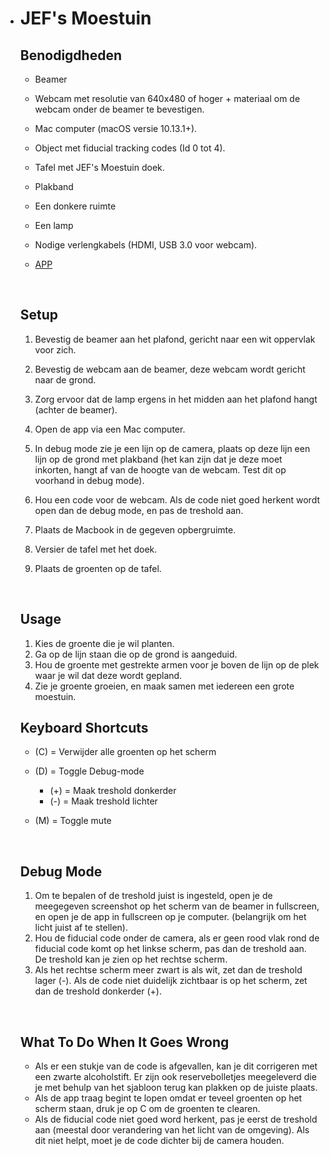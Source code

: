 * # JEF's Moestuin

  ## Benodigdheden

  - Beamer

  - Webcam met resolutie van 640x480 of hoger + materiaal om de webcam onder de beamer te bevestigen.

  - Mac computer (macOS versie 10.13.1+).

  - Object met fiducial tracking codes (Id 0 tot 4).

  - Tafel met JEF's Moestuin doek.

  - Plakband

  - Een donkere ruimte

  - Een lamp

  - Nodige verlengkabels (HDMI, USB 3.0 voor webcam).

  - [APP](https://github.com/wouterlanduydt/JefsMoestuin/releases)

    ​

  ## Setup

  1. Bevestig de beamer aan het plafond, gericht naar een wit oppervlak voor zich.

  2. Bevestig de webcam aan de beamer, deze webcam wordt gericht naar de grond.

  3. Zorg ervoor dat de lamp ergens in het midden aan het plafond hangt (achter de beamer).

  4. Open de app via een Mac computer. 

  5. In debug mode zie je een lijn op de camera, plaats op deze lijn een lijn op de grond met plakband (het kan zijn dat je deze moet inkorten, hangt af van de hoogte van de webcam. Test dit op voorhand in debug mode).

  6. Hou een code voor de webcam. Als de code niet goed herkent wordt open dan de debug mode, en pas de treshold aan. 

  7. Plaats de Macbook in de gegeven opbergruimte.

  8. Versier de tafel met het doek.

  9. Plaats de groenten op de tafel.

     ​

  ## Usage

  1. Kies de groente die je wil planten.
  2. Ga op de lijn staan die op de grond is aangeduid.
  3. Hou de groente met gestrekte armen voor je boven de lijn op de plek waar je wil dat deze wordt gepland.
  4. Zie je groente groeien, en maak samen met iedereen een grote moestuin.

  ## Keyboard Shortcuts

  - (C) = Verwijder alle groenten op het scherm

  - (D) = Toggle Debug-mode

    - (+) = Maak treshold donkerder
    - (-) = Maak treshold lichter 

  - (M) = Toggle mute

    ​

  ## Debug Mode

  1. Om te bepalen of de treshold juist is ingesteld, open je de meegegeven screenshot op het scherm van de beamer in fullscreen, en open je de app in fullscreen op je computer. (belangrijk om het licht juist af te stellen).
  2. Hou de fiducial code onder de camera, als er geen rood vlak rond de fiducial code komt op het linkse scherm, pas dan de treshold aan. De treshold kan je zien op het rechtse scherm.
  3. Als het rechtse scherm meer zwart is als wit, zet dan de treshold lager (-). Als de code niet duidelijk  zichtbaar is op het scherm, zet dan de treshold donkerder (+).

  ​

  ## What To Do When It Goes Wrong

  - Als er een stukje van de code is afgevallen, kan je dit corrigeren met een zwarte alcoholstift. Er zijn ook reservebolletjes meegeleverd die je met behulp van het sjabloon terug kan plakken op de juiste plaats.
  - Als de app traag begint te lopen omdat er teveel groenten op het scherm staan, druk je op C om de groenten te clearen.
  - Als de fiducial code niet goed word herkent, pas je eerst de treshold aan (meestal door verandering van het licht van de omgeving). Als dit niet helpt, moet je de code dichter bij de camera houden.